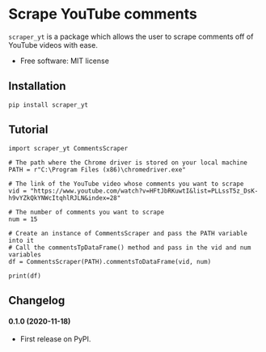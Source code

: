 # Scrape YouTube comments

```scraper_yt``` is a package which allows the user to scrape comments off of YouTube videos with ease.

- Free software: MIT license

## Installation

```pip install scraper_yt``` 

## Tutorial

```
import scraper_yt CommentsScraper

# The path where the Chrome driver is stored on your local machine
PATH = r"C:\Program Files (x86)\chromedriver.exe"

# The link of the YouTube video whose comments you want to scrape
vid = "https://www.youtube.com/watch?v=HFtJbRKuwtI&list=PLLssT5z_DsK-h9vYZkQkYNWcItqhlRJLN&index=28"

# The number of comments you want to scrape
num = 15

# Create an instance of CommentsScraper and pass the PATH variable into it 
# Call the commentsTpDataFrame() method and pass in the vid and num variables 
df = CommentsScraper(PATH).commentsToDataFrame(vid, num)

print(df)
```

## Changelog

#### 0.1.0 (2020-11-18)

- First release on PyPI.
